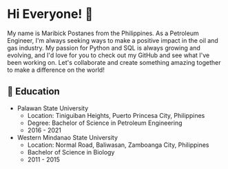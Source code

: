 # Hi Everyone! :wave:

My name is Maribick Postanes from the Philippines. As a Petroleum Engineer, I'm always seeking ways to make a positive impact in the oil and gas industry. My passion for Python and SQL is always growing and evolving, and I'd love for you to check out my GitHub and see what I've been working on. Let's collaborate and create something amazing together to make a difference on the world!

## :school: Education
* Palawan State University
  - Location: Tiniguiban Heights, Puerto Princesa City, Philippines
  - Degree: Bachelor of Science in Petroleum Engineering
  - 2016 - 2021
* Western Mindanao State University
  - Location: Normal Road, Baliwasan, Zamboanga City, Philippines
  - Bachelor of Science in Biology
  - 2011 - 2015
